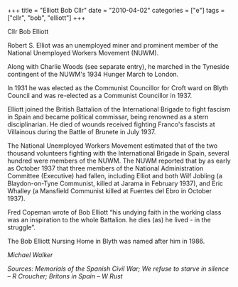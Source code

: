 +++
title = "Elliott Bob Cllr"
date = "2010-04-02"
categories = ["e"]
tags = ["cllr", "bob", "elliott"]
+++

Cllr Bob Elliott

Robert S. Elliot was an unemployed miner and prominent member of the National Unemployed Workers Movement (NUWM).

Along with Charlie Woods (see separate entry), he marched in the Tyneside contingent of the NUWM's 1934 Hunger March to London.

In 1931 he was elected as the Communist Councillor for Croft ward on Blyth Council and was re-elected as a Communist Councillor in 1937.

Elliott joined the British Battalion of the International Brigade to fight fascism in Spain and became political commissar, being renowned as a stern disciplinarian. He died of wounds received fighting Franco's fascists at Villainous during the Battle of Brunete in July 1937.

The National Unemployed Workers Movement estimated that of the two thousand volunteers fighting with the International Brigade in Spain, several hundred were members of the NUWM. The NUWM reported that by as early as October 1937 that three members of the National Administration Committee (Executive) had fallen, including Elliot and both Wilf Jobling (a Blaydon-on-Tyne Communist, killed at Jarama in February 1937), and Eric Whalley (a Mansfield Communist killed at Fuentes del Ebro in October 1937). 

Fred Copeman wrote of Bob Elliott “his undying faith in the working class was an inspiration to the whole Battalion. he dies (as) he lived - in the struggle”.

The Bob Elliott Nursing Home in Blyth was named after him in 1986.

_Michael Walker_

_Sources: Memorials of the Spanish Civil War; We refuse to starve in silence – R Croucher; Britons in Spain – W Rust_
